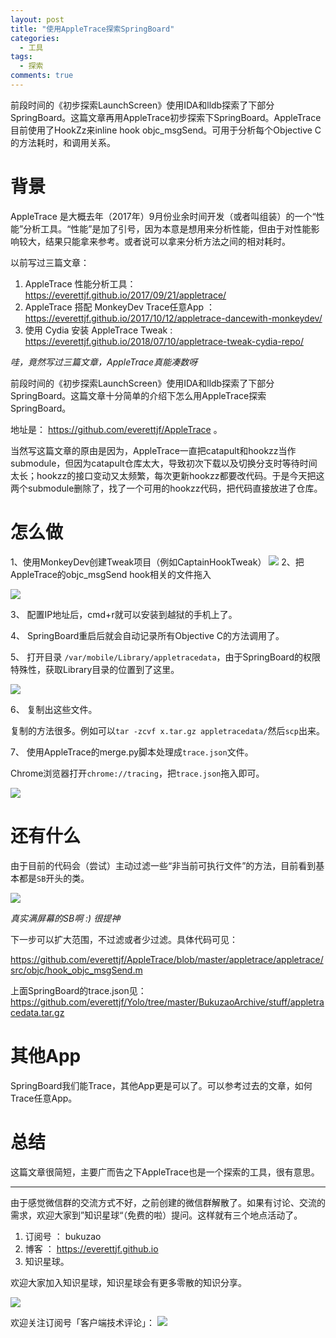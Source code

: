 ```yaml
---
layout: post
title: "使用AppleTrace探索SpringBoard"
categories:
  - 工具
tags:
  - 探索
comments: true
---
```


前段时间的《初步探索LaunchScreen》使用IDA和lldb探索了下部分SpringBoard。这篇文章再用AppleTrace初步探索下SpringBoard。AppleTrace 目前使用了HookZz来inline hook objc_msgSend。可用于分析每个Objective C的方法耗时，和调用关系。

<!-- more -->

# 背景

AppleTrace 是大概去年（2017年）9月份业余时间开发（或者叫组装）的一个“性能”分析工具。“性能”是加了引号，因为本意是想用来分析性能，但由于对性能影响较大，结果只能拿来参考。或者说可以拿来分析方法之间的相对耗时。

以前写过三篇文章：

1. AppleTrace 性能分析工具： <https://everettjf.github.io/2017/09/21/appletrace/>
2. AppleTrace 搭配 MonkeyDev Trace任意App ： <https://everettjf.github.io/2017/10/12/appletrace-dancewith-monkeydev/>
3. 使用 Cydia 安装 AppleTrace Tweak : <https://everettjf.github.io/2018/07/10/appletrace-tweak-cydia-repo/>

*哇，竟然写过三篇文章，AppleTrace真能凑数呀*

前段时间的《初步探索LaunchScreen》使用IDA和lldb探索了下部分SpringBoard。这篇文章十分简单的介绍下怎么用AppleTrace探索SpringBoard。

地址是： <https://github.com/everettjf/AppleTrace> 。

当然写这篇文章的原由是因为，AppleTrace一直把catapult和hookzz当作submodule，但因为catapult仓库太大，导致初次下载以及切换分支时等待时间太长；hookzz的接口变动又太频繁，每次更新hookzz都要改代码。于是今天把这两个submodule删除了，找了一个可用的hookzz代码，把代码直接放进了仓库。


# 怎么做

1、使用MonkeyDev创建Tweak项目（例如CaptainHookTweak）
![](/media/15407405728323.jpg)
2、把AppleTrace的objc_msgSend hook相关的文件拖入

![](/media/15407406419494.jpg)


3、 配置IP地址后，cmd+r就可以安装到越狱的手机上了。

4、 SpringBoard重启后就会自动记录所有Objective C的方法调用了。

5、 打开目录 `/var/mobile/Library/appletracedata`，由于SpringBoard的权限特殊性，获取Library目录的位置到了这里。

![](/media/15407408143752.jpg)


6、 复制出这些文件。

复制的方法很多。例如可以`tar -zcvf x.tar.gz appletracedata/`然后`scp`出来。


7、 使用AppleTrace的merge.py脚本处理成`trace.json`文件。

Chrome浏览器打开`chrome://tracing`，把`trace.json`拖入即可。

![](/media/15407410472870.jpg)


# 还有什么

由于目前的代码会（尝试）主动过滤一些“非当前可执行文件”的方法，目前看到基本都是`SB`开头的类。


![](/media/15407411728754.jpg)


*真实满屏幕的SB啊 :) 很提神*

下一步可以扩大范围，不过滤或者少过滤。具体代码可见：

<https://github.com/everettjf/AppleTrace/blob/master/appletrace/appletrace/src/objc/hook_objc_msgSend.m>

上面SpringBoard的trace.json见：<https://github.com/everettjf/Yolo/tree/master/BukuzaoArchive/stuff/appletracedata.tar.gz>


# 其他App

SpringBoard我们能Trace，其他App更是可以了。可以参考过去的文章，如何Trace任意App。


# 总结

这篇文章很简短，主要广而告之下AppleTrace也是一个探索的工具，很有意思。

---

由于感觉微信群的交流方式不好，之前创建的微信群解散了。如果有讨论、交流的需求，欢迎大家到”知识星球“（免费的啦）提问。这样就有三个地点活动了。

1. 订阅号 ： bukuzao
2. 博客 ： https://everettjf.github.io
3. 知识星球。

欢迎大家加入知识星球，知识星球会有更多零散的知识分享。

![](/images/planet.jpg)

欢迎关注订阅号「客户端技术评论」：
![](/images/fun.png)




